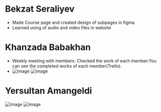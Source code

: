 # Bekzat Seraliyev
* Made Course page and created design of subpages in figma
* Learned using of audio and video files in website
# Khanzada Babakhan
* Weekly meeting with members. Checked the work of each member.You can see the completed works of each member(Trello).
* ![image](https://user-images.githubusercontent.com/78099157/166157746-14dd7a76-2e52-4229-9d44-737bc87e1bc9.png)
![image](https://user-images.githubusercontent.com/78099157/166157784-abe10b21-b6ce-41b0-97a9-827bdc7f4a34.png)

# Yersultan Amangeldi
![image](https://user-images.githubusercontent.com/47381215/166236720-7e5a29c3-e0f3-445b-b53e-a4c46ecd9eb0.png)
![image](https://user-images.githubusercontent.com/47381215/166236785-06fb7d89-b908-4d59-8d12-a917ec67e356.png)
